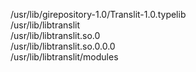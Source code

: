 /usr/lib/girepository-1.0/Translit-1.0.typelib  
/usr/lib/libtranslit  
/usr/lib/libtranslit.so.0  
/usr/lib/libtranslit.so.0.0.0  
/usr/lib/libtranslit/modules  
